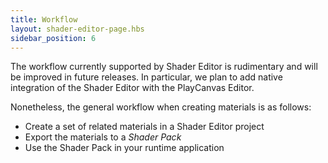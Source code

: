 ```yaml
---
title: Workflow
layout: shader-editor-page.hbs
sidebar_position: 6
---
```


The workflow currently supported by Shader Editor is rudimentary and will be improved in future releases. In particular, we plan to add native integration of the Shader Editor with the PlayCanvas Editor.

Nonetheless, the general workflow when creating materials is as follows:

- Create a set of related materials in a Shader Editor project
- Export the materials to a *Shader Pack*
- Use the Shader Pack in your runtime application
